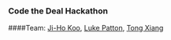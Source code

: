### Code the Deal Hackathon

####Team: [Ji-Ho Koo](https://twitter.com/jihokoo), [Luke Patton](https://twitter.com/friendofpixels), [Tong Xiang](https://twitter.com/tong_xiang)